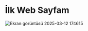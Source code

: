 # İlk Web Sayfam


![Ekran görüntüsü 2025-03-12 174615](https://github.com/user-attachments/assets/8d8cb9e0-3f28-4528-9930-e48d8c6363ec)
